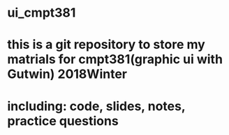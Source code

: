 # ui_cmpt381
# this is a git repository to store my matrials for cmpt381(graphic ui with Gutwin) 2018Winter
# including: code, slides, notes, practice questions
